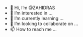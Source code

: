 - 👋 Hi, I’m @ZAHIDRAS
- 👀 I’m interested in ...
- 🌱 I’m currently learning ...
- 💞️ I’m looking to collaborate on ...
- 📫 How to reach me ...

<!---
ZAHIDRAS/ZAHIDRAS is a ✨ special ✨ repository because its `README.md` (this file) appears on your GitHub profile.
You can click the Preview link to take a look at your changes.
--->
